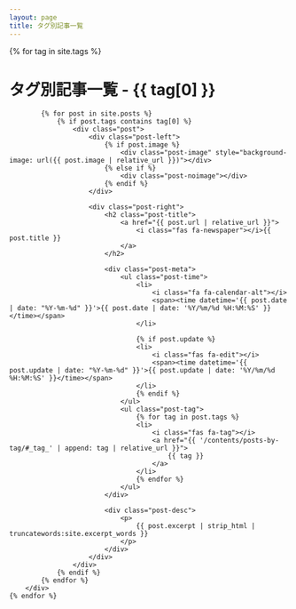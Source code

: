 ```yaml
---
layout: page
title: タグ別記事一覧
---
```


<div>
	{% for tag in site.tags %}
		<div id="_tag_{{ tag[0] }}" class="posts posts-by-tag">
			<h1>
				タグ別記事一覧 - <i class="fas fa-tag"></i>{{ tag[0] }}
			</h1>

			{% for post in site.posts %}
				{% if post.tags contains tag[0] %}
					<div class="post">
						<div class="post-left">
							{% if post.image %}
								<div class="post-image" style="background-image: url({{ post.image | relative_url }})"></div>
							{% else if %}
								<div class="post-noimage"></div>
							{% endif %}
						</div>
						
						<div class="post-right">
							<h2 class="post-title">
								<a href="{{ post.url | relative_url }}">
									<i class="fas fa-newspaper"></i>{{ post.title }}
								</a>
							</h2>

							<div class="post-meta">
								<ul class="post-time">
									<li>
										<i class="fa fa-calendar-alt"></i>
										<span><time datetime='{{ post.date | date: "%Y-%m-%d" }}'>{{ post.date | date: '%Y/%m/%d %H:%M:%S' }}</time></span>
									</li>
									
									{% if post.update %}
									<li>
										<i class="fas fa-edit"></i>
										<span><time datetime='{{ post.update | date: "%Y-%m-%d" }}'>{{ post.update | date: '%Y/%m/%d %H:%M:%S' }}</time></span>
									</li>
									{% endif %}
								</ul>
								<ul class="post-tag">
									{% for tag in post.tags %}
									<li>
										<i class="fas fa-tag"></i>
										<a href="{{ '/contents/posts-by-tag/#_tag_' | append: tag | relative_url }}">
											{{ tag }}
										</a>
									</li>
									{% endfor %}
								</ul>
							</div>

							<div class="post-desc">
								<p>
									{{ post.excerpt | strip_html | truncatewords:site.excerpt_words }}
								</p>
							</div>
						</div>
					</div>
				{% endif %}
			{% endfor %}
		</div>
	{% endfor %}
</div>
